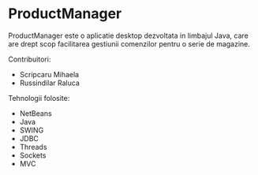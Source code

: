 ProductManager
===
ProductManager este o aplicatie desktop dezvoltata in limbajul Java, care are drept scop facilitarea gestiunii comenzilor pentru o serie de magazine.

Contribuitori:
* Scripcaru Mihaela
* Russindilar Raluca

Tehnologii folosite:
- NetBeans
- Java
- SWING
- JDBC
- Threads
- Sockets
- MVC
